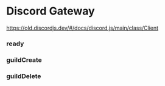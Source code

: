 # Discord Gateway
https://old.discordjs.dev/#/docs/discord.js/main/class/Client

### ready

### guildCreate

### guildDelete

